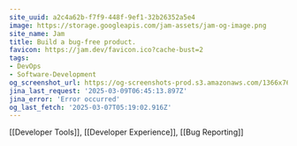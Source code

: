 ```yaml
---
site_uuid: a2c4a62b-f7f9-448f-9ef1-32b26352a5e4
image: https://storage.googleapis.com/jam-assets/jam-og-image.png
site_name: Jam
title: Build a bug-free product.
favicon: https://jam.dev/favicon.ico?cache-bust=2
tags:
- DevOps
- Software-Development
og_screenshot_url: https://og-screenshots-prod.s3.amazonaws.com/1366x768/80/false/5ea11288f688d75a4d2cc189fe4da2faebb5b4ad4aed453240e568e77035fd3a.jpeg
jina_last_request: '2025-03-09T06:45:13.897Z'
jina_error: 'Error occurred'
og_last_fetch: '2025-03-07T05:19:02.916Z'
---
```

[[Developer Tools]], [[Developer Experience]], [[Bug Reporting]]

